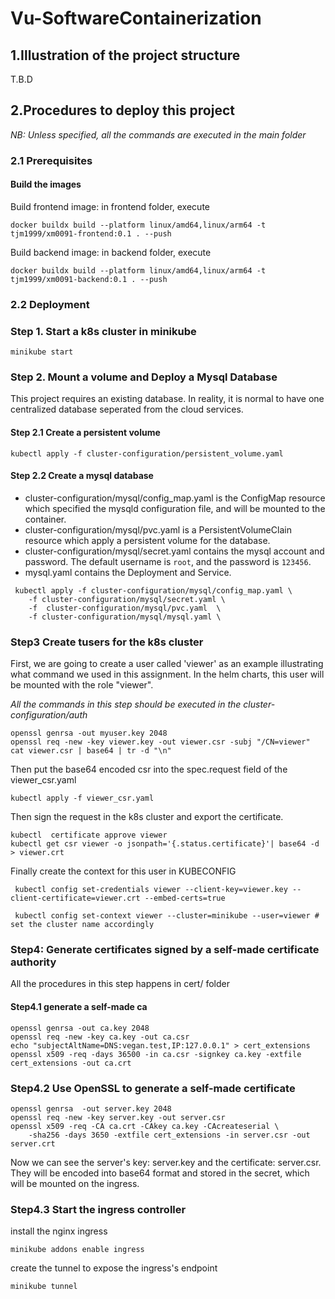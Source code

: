 # Vu-SoftwareContainerization
## 1.Illustration of the project structure
T.B.D

## 2.Procedures to deploy this project
*NB: Unless specified, all the commands are executed in the main folder*
### 2.1 Prerequisites
#### Build the images
Build frontend image: in frontend folder, execute
```
docker buildx build --platform linux/amd64,linux/arm64 -t tjm1999/xm0091-frontend:0.1 . --push
```

Build backend image: in backend folder, execute
```
docker buildx build --platform linux/amd64,linux/arm64 -t tjm1999/xm0091-backend:0.1 . --push
```

### 2.2 Deployment 
### Step 1. Start a k8s cluster in minikube
```shell
minikube start
```
### Step 2. Mount a volume and Deploy a Mysql Database
This project requires an existing database. In reality, it is normal to have one centralized database seperated from the cloud services.

#### Step 2.1 Create a persistent volume
```shell
kubectl apply -f cluster-configuration/persistent_volume.yaml
```
#### Step 2.2 Create a mysql database
- cluster-configuration/mysql/config_map.yaml is the ConfigMap resource which specified the mysqld configuration file, and will be mounted to the container.
- cluster-configuration/mysql/pvc.yaml is a PersistentVolumeClain resource which apply a persistent volume for the database.
- cluster-configuration/mysql/secret.yaml contains the mysql account and password. The default username is `root`, and the password is `123456`. 
- mysql.yaml contains the Deployment and Service.

```shell
 kubectl apply -f cluster-configuration/mysql/config_map.yaml \
    -f cluster-configuration/mysql/secret.yaml \
    -f  cluster-configuration/mysql/pvc.yaml  \
    -f cluster-configuration/mysql/mysql.yaml \
```

### Step3 Create tusers for the k8s cluster

First, we are going to create a user called 'viewer' as an example illustrating what command we used in this assignment. In the helm charts, this user will be mounted with the role "viewer".

*All the commands in this step should be executed in the cluster-configuration/auth*


```
openssl genrsa -out myuser.key 2048
openssl req -new -key viewer.key -out viewer.csr -subj "/CN=viewer"
cat viewer.csr | base64 | tr -d "\n"
```
Then put the base64 encoded csr into the spec.request field of the viewer_csr.yaml
```
kubectl apply -f viewer_csr.yaml  
```

Then sign the request in the k8s cluster and export the certificate.
```
kubectl  certificate approve viewer 
kubectl get csr viewer -o jsonpath='{.status.certificate}'| base64 -d > viewer.crt                              
```

Finally create the context for this user in KUBECONFIG
```
 kubectl config set-credentials viewer --client-key=viewer.key --client-certificate=viewer.crt --embed-certs=true

 kubectl config set-context viewer --cluster=minikube --user=viewer # set the cluster name accordingly

```

### Step4: Generate certificates signed by a self-made certificate authority
All the procedures in this step happens in cert/ folder
#### Step4.1 generate a self-made ca
```
openssl genrsa -out ca.key 2048
openssl req -new -key ca.key -out ca.csr
echo "subjectAltName=DNS:vegan.test,IP:127.0.0.1" > cert_extensions
openssl x509 -req -days 36500 -in ca.csr -signkey ca.key -extfile cert_extensions -out ca.crt
```

### Step4.2 Use OpenSSL to generate a self-made certificate 
```
openssl genrsa  -out server.key 2048 
openssl req -new -key server.key -out server.csr
openssl x509 -req -CA ca.crt -CAkey ca.key -CAcreateserial \
    -sha256 -days 3650 -extfile cert_extensions -in server.csr -out server.crt
```

Now we can see the server's key: server.key and the certificate: server.csr.
They will be encoded into base64 format and stored in the secret, which will be mounted on the ingress.
### Step4.3 Start the ingress controller
install the nginx ingress
```
minikube addons enable ingress 
```

create the tunnel to expose the ingress's endpoint
```
minikube tunnel 
```






